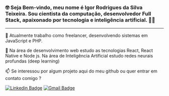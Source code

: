 ### 🤓️ Seja Bem-vindo, meu nome é Igor Rodrigues da Silva Teixeira. Sou cientista da computação, desenvolvedor Full Stack, apaixonado por tecnologia e inteligência artificial. 👨‍💻️

------




🔭 Atualmente trabalho como freelancer, desenvolvendo sistemas em JavaScript e PHP.

🌱 Na área de desenvolvimento web estudo as tecnologias React, React Native e Node js. Na área de Inteligência Artificial estudo redes neurais profundas (deep learning)

📫 Se interessou por algum projeto aqui do meu github ou quer entrar em contato comigo ? 
   
[![Linkedin Badge](https://img.shields.io/badge/-Igor%20Rodrigues-6633cc?style=flat-square&logo=Linkedin&logoColor=white&link=https://www.linkedin.com/in/igorsteixeira94/)](https://www.linkedin.com/in/igorsteixeira94/) 
[![Gmail Badge](https://img.shields.io/badge/igorsteixeira94@gmail.com-6633cc?style=flat-square&logo=Gmail&logoColor=white&link=mailto:igorsteixeira94@gmail.com)](mailto:igorsteixeira94@gmail.com) 
